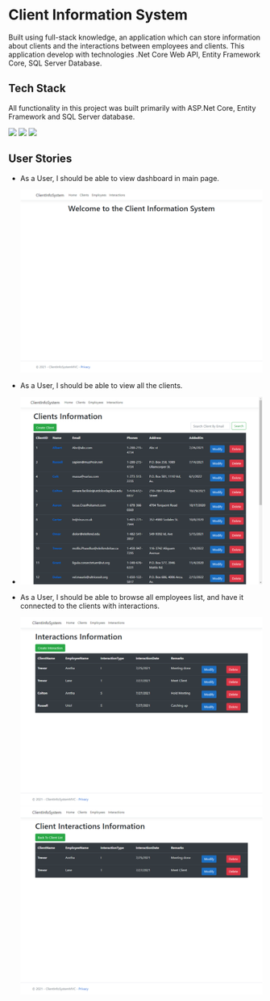 # Client Information System

Built using full-stack knowledge, an application which can store information about clients and the interactions between employees and clients. This application develop with technologies .Net Core Web API, Entity Framework Core, SQL Server Database.

## Tech Stack

All functionality in this project was built primarily with ASP.Net Core, Entity Framework and SQL Server database.

<img src="https://upload.wikimedia.org/wikipedia/commons/thumb/e/ee/.NET_Core_Logo.svg/1200px-.NET_Core_Logo.svg.png" width="100"/>
<img src="https://miro.medium.com/max/480/1*SnZqHENpIMiEKsg999Q0DQ.png" width="100" />
<img src="https://www.sqlservertutorial.net/wp-content/uploads/sql-server-tutorial.svg" width="100" />


## User Stories

- As a User, I should be able to view dashboard in main page.
 
  <img src="Homepage.png" width="500">
  
- As a User, I should be able to view all the clients.
-
  <img src="ClientPage.png" width="500">
  
- As a User, I should be able to browse all employees list, and have it connected to the clients with interactions.

  <img src="InteractionPage.png" width="500">
  <img src="ClientInteraction.png" width="500">
  


